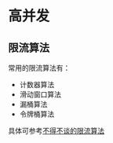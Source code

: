 # 高并发

## 限流算法

常用的限流算法有：

- 计数器算法
- 滑动窗口算法
- 漏桶算法
- 令牌桶算法

具体可参考[不得不谈的限流算法](https://blog.biezhi.me/2018/10/rate-limit-algorithm.html)
